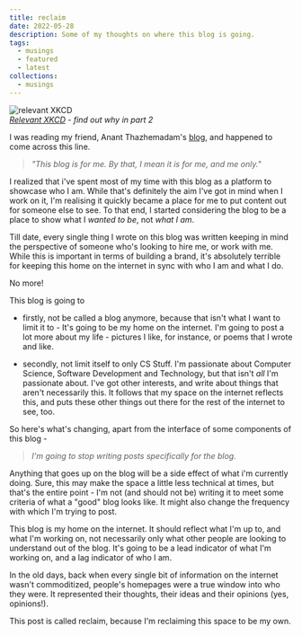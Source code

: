 ```yaml
---
title: reclaim
date: 2022-05-28
description: Some of my thoughts on where this blog is going.
tags:
  - musings
  - featured
  - latest
collections:
  - musings
---
```


![relevant XKCD](https://imgs.xkcd.com/comics/blogging.png)  
_[Relevant XKCD](https://xkcd.com/741) - find out why in part 2_

I was reading my friend, Anant Thazhemadam's [blog](https://thazhemadam.github.io/blog/), and happened to come across this line.

> _"This blog is for me. By that, I mean it is for me, and me only."_

I realized that i've spent most of my time with this blog as a platform to showcase who I am. While that's definitely the aim I've got in mind when I work on it, I'm realising it quickly became a place for me to put content out for someone else to see. To that end, I started considering the blog to be a place to show what I _wanted to be_, not _what I am_.

Till date, every single thing I wrote on this blog was written keeping in mind the perspective of someone who's looking to hire me, or work with me. While this is important in terms of building a brand, it's absolutely terrible for keeping this home on the internet in sync with who I am and what I do.

No more!

This blog is going to

- firstly, not be called a blog anymore, because that isn't what I want to limit it to - It's going to be my home on the internet. I'm going to post a lot more about my life - pictures I like, for instance, or poems that I wrote and like.

- secondly, not limit itself to only CS Stuff. I'm passionate about Computer Science, Software Development and Technology, but that isn't _all_ I'm passionate about. I've got other interests, and write about things that aren't necessarily this. It follows that my space on the internet reflects this, and puts these other things out there for the rest of the internet to see, too.

So here's what's changing, apart from the interface of some components of this blog -

> _I'm going to stop writing posts specifically for the blog._

Anything that goes up on the blog will be a side effect of what i'm currently doing. Sure, this may make the space a little less technical at times, but that's the entire point - I'm not (and should not be) writing it to meet some criteria of what a "good" blog looks like. It might also change the frequency with which I'm trying to post.

This blog is my home on the internet. It should reflect what I'm up to, and what I'm working on, not necessarily only what other people are looking to understand out of the blog. It's going to be a lead indicator of what I'm working on, and a lag indicator of who I am.

In the old days, back when every single bit of information on the internet wasn't commoditized, people's homepages were a true window into who they were. It represented their thoughts, their ideas and their opinions (yes, opinions!).

This post is called reclaim, because I'm reclaiming this space to be my own.
